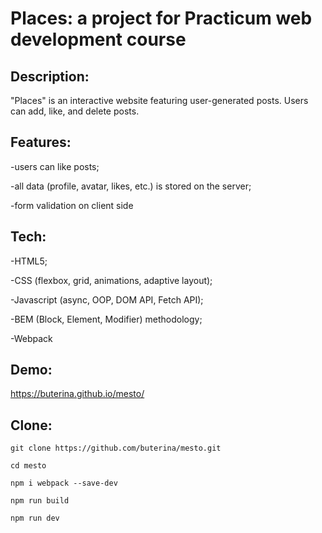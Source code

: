 # Places: a project for Practicum web development course

## Description:

"Places" is an interactive website featuring user-generated posts. Users can add, like, and delete posts.

## Features:

-users can like posts;

-all data (profile, avatar, likes, etc.) is stored on the server;

-form validation on client side


## Tech:

-HTML5;

-CSS (flexbox, grid, animations, adaptive layout);

-Javascript (async, OOP, DOM API, Fetch API);

-BEM (Block, Element, Modifier) methodology;

-Webpack

## Demo:

https://buterina.github.io/mesto/

## Clone:

```
git clone https://github.com/buterina/mesto.git

cd mesto

npm i webpack --save-dev

npm run build

npm run dev
```
